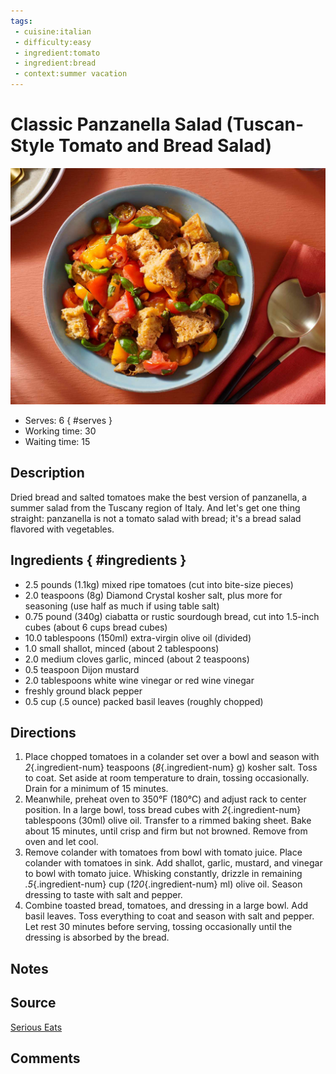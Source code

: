 ```yaml
---
tags:
 - cuisine:italian
 - difficulty:easy
 - ingredient:tomato
 - ingredient:bread
 - context:summer vacation
---
```


# Classic Panzanella Salad (Tuscan-Style Tomato and Bread Salad)

![Recipe picture](../images/classic_panzanella_salad-0.jpg)

- Serves: 6 
{ #serves }
- Working time: 30
- Waiting time: 15

## Description

Dried bread and salted tomatoes make the best version of panzanella, a summer salad from the Tuscany region of Italy. And let's get one thing straight: panzanella is not a tomato salad with bread; it's a bread salad flavored with vegetables.

## Ingredients { #ingredients }

- 2.5 pounds (1.1kg) mixed ripe tomatoes (cut into bite-size pieces)
- 2.0 teaspoons (8g) Diamond Crystal kosher salt, plus more for seasoning (use half as much if using table salt)
- 0.75 pound (340g) ciabatta or rustic sourdough bread, cut into 1.5-inch cubes (about 6 cups bread cubes)
- 10.0 tablespoons (150ml) extra-virgin olive oil (divided)
- 1.0 small shallot, minced (about 2 tablespoons)
- 2.0 medium cloves garlic, minced (about 2 teaspoons)
- 0.5 teaspoon Dijon mustard 
- 2.0 tablespoons white wine vinegar or red wine vinegar 
- freshly ground black pepper 
- 0.5 cup (.5 ounce) packed basil leaves (roughly chopped)

## Directions

1. Place chopped tomatoes in a colander set over a bowl and season with *2*{.ingredient-num} teaspoons (*8*{.ingredient-num} g) kosher salt. Toss to coat. Set aside at room temperature to drain, tossing occasionally. Drain for a minimum of 15 minutes.
2. Meanwhile, preheat oven to 350°F (180°C) and adjust rack to center position. In a large bowl, toss bread cubes with *2*{.ingredient-num} tablespoons (30ml) olive oil. Transfer to a rimmed baking sheet. Bake about 15 minutes, until crisp and firm but not browned. Remove from oven and let cool.
3. Remove colander with tomatoes from bowl with tomato juice. Place colander with tomatoes in sink. Add shallot, garlic, mustard, and vinegar to bowl with tomato juice. Whisking constantly, drizzle in remaining *.5*{.ingredient-num} cup (*120*{.ingredient-num} ml) olive oil. Season dressing to taste with salt and pepper.
4. Combine toasted bread, tomatoes, and dressing in a large bowl. Add basil leaves. Toss everything to coat and season with salt and pepper. Let rest 30 minutes before serving, tossing occasionally until the dressing is absorbed by the bread.

## Notes

## Source

[Serious Eats](https://www.seriouseats.com/classic-panzanella-salad-recipe)

## Comments
